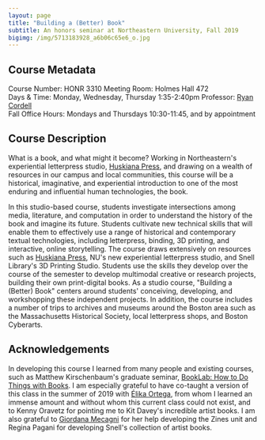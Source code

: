 ```yaml
---
layout: page
title: "Building a (Better) Book"
subtitle: An honors seminar at Northeastern University, Fall 2019
bigimg: /img/5713183928_a6b06c65e6_o.jpg
---
```


## Course Metadata

Course Number: HONR 3310
Meeting Room: Holmes Hall 472  
Days & Time: Monday, Wednesday, Thursday 1:35-2:40pm 
Professor: [Ryan Cordell](mailto:r.cordell@northeastern.edu)  
Fall Office Hours: Mondays and Thursdays 10:30-11:45, and by appointment

## Course Description

What is a book, and what might it become? Working in Northeastern's experiential letterpress studio, [Huskiana Press](https://cssh.northeastern.edu/huskiana/), and drawing on a wealth of resources in our campus and local communities, this course will be a historical, imaginative, and experiential introduction to one of the most enduring and influential human technologies, the book.

In this studio-based course, students investigate intersections among media, literature, and computation in order to understand the history of the book and imagine its future. Students cultivate new technical skills that will enable them to effectively use a range of historical and contemporary textual technologies, including letterpress, binding, 3D printing, and interactive, online storytelling.  The course draws extensively on resources such as [Huskiana Press](https://cssh.northeastern.edu/huskiana/), NU's new experiential letterpress studio, and Snell Library's 3D Printing Studio. Students use the skills they develop over the course of the semester to develop multimodal creative or research projects, building their own print-digital books. As a studio course, "Building a (Better) Book" centers around students' conceiving, developing, and workshopping these independent projects. In addition, the course includes a number of trips to archives and museums around the Boston area such as the Massachusetts Historical Society, local letterpress shops, and Boston Cyberarts.

## Acknowledgements

In developing this course I learned from many people and existing courses, such as Matthew Kirschenbaum's graduate seminar, [BookLab: How to Do Things with Books](https://hcommons.org/deposits/objects/hc:22598/datastreams/CONTENT/content). I am especially grateful to have co-taught a version of this class in the summer of 2019 with [Élika Ortega](https://elikaortega.net/), from whom I learned an immense amount and without whom this current class could not exist, and to Kenny Oravetz for pointing me to Kit Davey's incredible artist books. I am also grateful to [Giordana Mecagni](https://giordanamecagni.wordpress.com/) for her help developing the Zines unit and Regina Pagani for developing Snell's collection of artist books. 